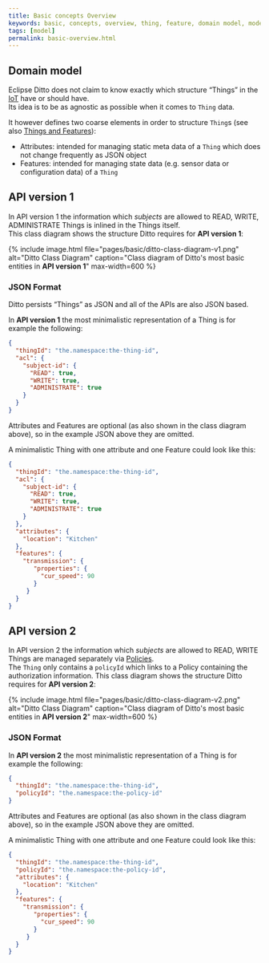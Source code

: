 ```yaml
---
title: Basic concepts Overview
keywords: basic, concepts, overview, thing, feature, domain model, model
tags: [model]
permalink: basic-overview.html
---
```


## Domain model

Eclipse Ditto does not claim to know exactly which structure “Things” in the 
<a href="#" data-toggle="tooltip" data-original-title="{{site.data.glossary.iot}}">IoT</a> have or should have.<br/>
Its idea is to be as agnostic as possible when it comes to `Thing` data.

It however defines two coarse elements in order to structure `Thing`s (see also [Things and Features](basic-thingsfeatures.html)):
* Attributes: intended for managing static meta data of a `Thing` which does not change frequently as JSON object
* Features: intended for managing state data (e.g. sensor data or configuration data) of a `Thing`

## API version 1

In API version 1 the information which _subjects_ are allowed to READ, WRITE, ADMINISTRATE Things is inlined in the Things itself.<br />
This class diagram shows the structure Ditto requires for **API version 1**:

{% include image.html file="pages/basic/ditto-class-diagram-v1.png" alt="Ditto Class Diagram" caption="Class diagram of Ditto's most basic entities in <b>API version 1</b>" max-width=600 %}

### JSON Format

Ditto persists “Things” as JSON and all of the APIs are also JSON based.

In **API version 1** the most minimalistic representation of a Thing is for example the following:

```json
{
  "thingId": "the.namespace:the-thing-id",
  "acl": {
    "subject-id": {
      "READ": true,
      "WRITE": true,
      "ADMINISTRATE": true
    }
  }
}
```

Attributes and Features are optional (as also shown in the class diagram above), so in the example JSON above they are 
omitted.

A minimalistic Thing with one attribute and one Feature could look like this:

```json
{
  "thingId": "the.namespace:the-thing-id",
  "acl": {
    "subject-id": {
      "READ": true,
      "WRITE": true,
      "ADMINISTRATE": true
    }
  },
  "attributes": {
    "location": "Kitchen"
  },
  "features": {
    "transmission": {
       "properties": {
         "cur_speed": 90
       }
     }
  }
}
```


## API version 2

In API version 2 the information which _subjects_ are allowed to READ, WRITE Things are managed separately via [Policies](basic-policies.html).<br />
The `Thing` only contains a `policyId` which links to a Policy containing the authorization information.
This class diagram shows the structure Ditto requires for **API version 2**:

{% include image.html file="pages/basic/ditto-class-diagram-v2.png" alt="Ditto Class Diagram" caption="Class diagram of Ditto's most basic entities in <b>API version 2</b>" max-width=600 %}

### JSON Format

In **API version 2** the most minimalistic representation of a Thing is for example the following:

```json
{
  "thingId": "the.namespace:the-thing-id",
  "policyId": "the.namespace:the-policy-id"
}
```

Attributes and Features are optional (as also shown in the class diagram above), so in the example JSON above they are 
omitted.

A minimalistic Thing with one attribute and one Feature could look like this:

```json
{
  "thingId": "the.namespace:the-thing-id",
  "policyId": "the.namespace:the-policy-id",
  "attributes": {
    "location": "Kitchen"
  },
  "features": {
    "transmission": {
       "properties": {
         "cur_speed": 90
       }
     }
  }
}
```

